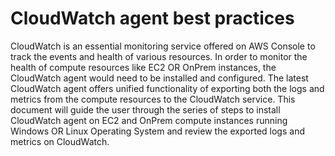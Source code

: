 # CloudWatch agent best practices

CloudWatch is an essential monitoring service offered on AWS Console to track the events and health of various resources. In order to monitor the health of compute resources like EC2 OR OnPrem instances, the CloudWatch agent would need to be installed and configured. The latest CloudWatch agent offers unified functionality of exporting both the logs and metrics from the compute resources to the CloudWatch service. 
This document will guide the user through the series of steps to install CloudWatch agent on EC2 and OnPrem compute instances running Windows OR Linux Operating System and review the exported logs and metrics on CloudWatch.

 

